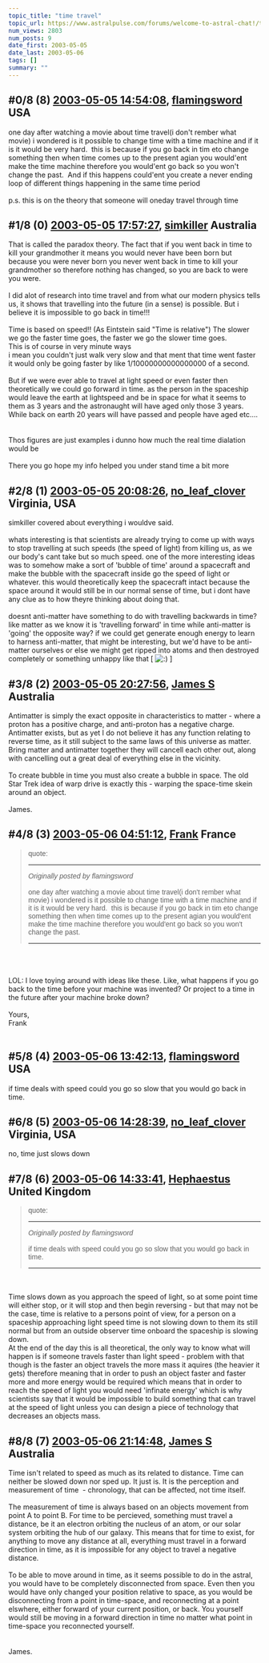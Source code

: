 ```yaml
---
topic_title: "time travel"
topic_url: https://www.astralpulse.com/forums/welcome-to-astral-chat!/time-travel-4461
num_views: 2803
num_posts: 9
date_first: 2003-05-05
date_last: 2003-05-06
tags: []
summary: ""
---
```


## \#0/8 (8) [2003-05-05 14:54:08](https://www.astralpulse.com/forums/index.php?msg=120165), [flamingsword](https://www.astralpulse.com/forums/profile/?u=2254) USA ##
<section>
one day after watching a movie about time travel(i don't rember what movie) i wondered is it possible to change time with a time machine and if it is it would be very hard.  this is because if you go back in tim eto change something then when time comes up to the present agian you would'ent make the time machine therefore you would'ent go back so you won't change the past.  And if this happens could'ent you create a never ending loop of different things happening in the same time period
<br>
<br>
p.s. this is on the theory that someone will oneday travel through time
</section>

## \#1/8 (0) [2003-05-05 17:57:27](https://www.astralpulse.com/forums/index.php?msg=30387), [simkiller](https://www.astralpulse.com/forums/profile/?u=2222) Australia ##
<section>
That is called the paradox theory. The fact that if you went back in time to kill your grandmother it means you would never have been born but because you were never born you never went back in time to kill your grandmother so therefore nothing has changed, so you are back to were you were.
<br>
<br>
I did alot of research into time travel and from what our modern physics tells us, it shows that travelling into the future (in a sense) is possible. But i believe it is impossible to go back in time!!!
<br>
<br>
Time is based on speed!! (As Eintstein said "Time is relative") The slower we go the faster time goes, the faster we go the slower time goes.
<br>
This is of course in very minute ways
<br>
i mean you couldn't just walk very slow and that ment that time went faster it would only be going faster by like 1/10000000000000000 of a second.
<br>
<br>
But if we were ever able to travel at light speed or even faster then theoretically we could go forward in time. as the person in the spaceship would leave the earth at lightspeed and be in space for what it seems to them as 3 years and the astronaught will have aged only those 3 years.
<br>
While back on earth 20 years will have passed and people have aged etc....
<br>
<br>
<br>
Thos figures are just examples i dunno how much the real time dialation would be
<br>
<br>
There you go hope my info helped you under stand time a bit more
</section>

## \#2/8 (1) [2003-05-05 20:08:26](https://www.astralpulse.com/forums/index.php?msg=30398), [no_leaf_clover](https://www.astralpulse.com/forums/profile/?u=1764) Virginia, USA ##
<section>
simkiller covered about everything i wouldve said.
<br>
<br>
whats interesting is that scientists are already trying to come up with ways to stop travelling at such speeds (the speed of light) from killing us, as we our body's cant take but so much speed. one of the more interesting ideas was to somehow make a sort of 'bubble of time' around a spacecraft and make the bubble with the spacecraft inside go the speed of light or whatever. this would theoretically keep the spacecraft intact because the space around it would still be in our normal sense of time, but i dont have any clue as to how theyre thinking about doing that.
<br>
<br>
doesnt anti-matter have something to do with travelling backwards in time? like matter as we know it is 'travelling forward' in time while anti-matter is 'going' the opposite way? if we could get generate enough energy to learn to harness anti-matter, that might be interesting, but we'd have to be anti-matter ourselves or else we might get ripped into atoms and then destroyed completely or something unhappy like that [
<img alt=":)" class="smiley" src="https://www.astralpulse.com/forums/Smileys/fugue/smiley.png" title="Smiley"/>
]
</section>

## \#3/8 (2) [2003-05-05 20:27:56](https://www.astralpulse.com/forums/index.php?msg=30401), [James S](https://www.astralpulse.com/forums/profile/?u=759) Australia ##
<section>
Antimatter is simply the exact opposite in characteristics to matter - where a proton has a positive charge, and anti-proton has a negative charge.
<br>
Antimatter exists, but as yet I do not believe it has any function relating to reverse time, as it still subject to the same laws of this universe as matter. Bring matter and antimatter together they will cancell each other out, along with cancelling out a great deal of everything else in the vicinity.
<br>
<br>
To create bubble in time you must also create a bubble in space. The old Star Trek idea of warp drive is exactly this - warping the space-time skein around an object.
<br>
<br>
James.
</section>

## \#4/8 (3) [2003-05-06 04:51:12](https://www.astralpulse.com/forums/index.php?msg=30425), [Frank](https://www.astralpulse.com/forums/profile/?u=359) France ##
<section>
<blockquote id='"quote"'>
 <font face='"Arial"' id='"quote"' size='"1"'>
  quote:
  <hr height='"1"' id='"quote"' noshade=""/>
  <i>
   Originally posted by flamingsword
  </i>
  <br>
  <br>
  one day after watching a movie about time travel(i don't rember what movie) i wondered is it possible to change time with a time machine and if it is it would be very hard.  this is because if you go back in tim eto change something then when time comes up to the present agian you would'ent make the time machine therefore you would'ent go back so you won't change the past.
  <hr height='"1"' id='"quote"' noshade=""/>
 </font>
</blockquote>
<br>
<br>
<br>
LOL: I love toying around with ideas like these. Like, what happens if you go back to the time before your machine was invented? Or project to a time in the future after your machine broke down?
<br>
<br>
Yours,
<br>
Frank
<br>
<br>
</section>

## \#5/8 (4) [2003-05-06 13:42:13](https://www.astralpulse.com/forums/index.php?msg=30470), [flamingsword](https://www.astralpulse.com/forums/profile/?u=2254) USA ##
<section>
if time deals with speed could you go so slow that you would go back in time.
</section>

## \#6/8 (5) [2003-05-06 14:28:39](https://www.astralpulse.com/forums/index.php?msg=30480), [no_leaf_clover](https://www.astralpulse.com/forums/profile/?u=1764) Virginia, USA ##
<section>
no, time just slows down
</section>

## \#7/8 (6) [2003-05-06 14:33:41](https://www.astralpulse.com/forums/index.php?msg=30483), [Hephaestus](https://www.astralpulse.com/forums/profile/?u=369) United Kingdom ##
<section>
<blockquote id='"quote"'>
 <font face='"Arial"' id='"quote"' size='"1"'>
  quote:
  <hr height='"1"' id='"quote"' noshade=""/>
  <i>
   Originally posted by flamingsword
  </i>
  <br>
  <br>
  if time deals with speed could you go so slow that you would go back in time.
  <br>
  <hr height='"1"' id='"quote"' noshade=""/>
 </font>
</blockquote>
<br>
<br>
Time slows down as you approach the speed of light, so at some point time will either stop, or it will stop and then begin reversing - but that may not be the case, time is relative to a persons point of view, for a person on a spaceship approaching light speed time is not slowing down to them its still normal but from an outside observer time onboard the spaceship is slowing down.
<br>
At the end of the day this is all theoretical, the only way to know what will happen is if someone travels faster than light speed - problem with that though is the faster an object travels the more mass it aquires (the heavier it gets) therefore meaning that in order to push an object faster and faster more and more energy would be required which means that in order to reach the speed of light you would need 'infinate energy' which is why scientists say that it would be impossible to build something that can travel at the speed of light unless you can design a piece of technology that decreases an objects mass.
</section>

## \#8/8 (7) [2003-05-06 21:14:48](https://www.astralpulse.com/forums/index.php?msg=30540), [James S](https://www.astralpulse.com/forums/profile/?u=759) Australia ##
<section>
Time isn't related to speed as much as its related to distance. Time can neither be slowed down nor sped up. It just is. It is the perception and measurement of time  - chronology, that can be affected, not time itself.
<br>
<br>
The measurement of time is always based on an objects movement from point A to point B. For time to be percieved, something must travel a distance, be it an electron orbiting the nucleus of an atom, or our solar system orbiting the hub of our galaxy. This means that for time to exist, for anything to move any distance at all, everything must travel in a forward direction in time, as it is impossible for any object to travel a negative distance.
<br>
<br>
To be able to move around in time, as it seems possible to do in the astral, you would have to be completely disconnected from space. Even then you would have only changed your position relative to space, as you would be disconnecting from a point in time-space, and reconnecting at a point elswhere, either forward of your current position, or back. You yourself would still be moving in a forward direction in time no matter what point in time-space you reconnected yourself.
<br>
<br>
<br>
James.
<br>
</section>